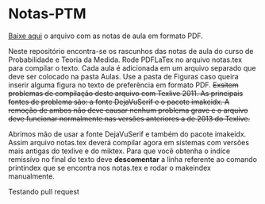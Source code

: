Notas-PTM
=========

<a href = "https://github.com/leandro-mat/Notas-PTM/raw/master/notas.pdf">
Baixe aqui</a> o arquivo com as notas de aula em formato PDF.


Neste repositório encontra-se os rascunhos das notas de aula do curso de Probabilidade e Teoria da Medida.
Rode PDFLaTex no arquivo notas.tex para compilar o texto. Cada aula é adicionada em um arquivo separado
que deve ser colocado na pasta Aulas. Use a pasta de Figuras caso queira inserir alguma figura no texto
de preferência em formato PDF. 
<strike>Exsitem problemas de compilação deste arquivo com Texlive 2011. As principais fontes de problema 
são: a fonte DejaVuSerif e o pacote imakeidx. A remoção de ambos não deve causar nenhum problema 
grave e o arquivo deve funcionar normalmente nas versões anteriores a de 2013 do Texlive.</strike>

Abrimos mão de usar a fonte DejaVuSerif e também do pacote imakeidx.
Assim arquivo notas.tex deverá compilar agora em sistemas com versões mais 
antigas do texlive e do miktex. Para que você obtenha o indíce remissívo 
no final do texto deve <b>descomentar</b> a linha referente ao comando printindex que se encontra
nos notas.tex e rodar o makeindex manualmente. 


Testando pull request

